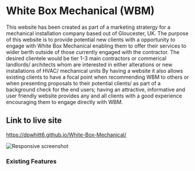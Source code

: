 # White Box Mechanical (WBM)
This website has been created as part of a marketing stratergy for a mechanical installation company based out of Gloucester, UK. The purpose of this website is to provide potential new clients with a opportunity to engage with White Box Mechanical enabling them to offer their services to wider berth outside of those currently engaged with the contractor. The desired clientele would be tier 1-3 main contractors or commerical landlords/ architects whom are interested in either alterations or new installations of HVAC/ mechanical units By having a website it also allows existing clients to have a focal point when recommending WBM to others or when presenting proposals to their potential clients/ as part of a background check for the end users; having an attractive, informative and user friendly website provides any and all clients with a good experience encouraging them to engage directly with WBM. 

## Link to live site
https://dpwhitt6.github.io/White-Box-Mechanical/ 

![Responsive screenshot](https://github.com/user-attachments/assets/5737503a-c634-4c33-b6b3-667435fb56e0)

### Existing Features

